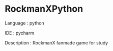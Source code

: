 # RockmanXPython

  Language : python  
  
  IDE : pycharm  

  Description : RockmanX fanmade game for study  
  
